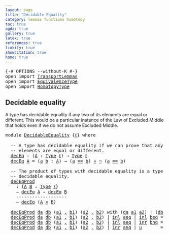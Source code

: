 ```yaml
---
layout: page
title: "Decidable Equality"
category: lemmas functions homotopy
toc: true
agda: true
gallery: true
latex: true
references: true
linkify: true
showcitation: true
home: true
---
```


<div class="hide" >
<pre class="Agda">
<a id="228" class="Symbol">{-#</a> <a id="232" class="Keyword">OPTIONS</a> <a id="240" class="Pragma">--without-K</a> <a id="252" class="Symbol">#-}</a>
<a id="256" class="Keyword">open</a> <a id="261" class="Keyword">import</a> <a id="268" href="TransportLemmas.html" class="Module">TransportLemmas</a>
<a id="284" class="Keyword">open</a> <a id="289" class="Keyword">import</a> <a id="296" href="EquivalenceType.html" class="Module">EquivalenceType</a>
<a id="312" class="Keyword">open</a> <a id="317" class="Keyword">import</a> <a id="324" href="HomotopyType.html" class="Module">HomotopyType</a>
</pre>
</div>


## Decidable equality

A type has decidable equality if any two of its
elements are equal or different. This would be a particular
instance of the Law of Excluded Middle that holds even if we do not
assume Excluded Middle.

<pre class="Agda">
<a id="594" class="Keyword">module</a> <a id="601" href="DecidableEquality.html" class="Module">DecidableEquality</a> <a id="619" class="Symbol">{</a><a id="620" href="DecidableEquality.html#620" class="Bound">ℓ</a><a id="621" class="Symbol">}</a> <a id="623" class="Keyword">where</a>

  <a id="632" class="Comment">-- A type has decidable equality if we can prove that any two of its</a>
  <a id="703" class="Comment">-- elements are</a><a id="718" class="Comment"> </a><a id="719" class="Comment">e</a><a id="720" class="Comment">q</a><a id="721" class="Comment">ual</a><a id="724" class="Comment"> </a><a id="725" class="Comment">o</a><a id="726" class="Comment">r diffe</a><a id="733" class="Comment">r</a><a id="734" class="Comment">e</a><a id="735" class="Comment">nt.</a>
  <a id="decEq"></a><a id="741" href="DecidableEquality.html#741" class="Function">decEq</a> <a id="747" class="Symbol">:</a> <a id="749" class="Symbol">(</a><a id="750" href="DecidableEquality.html#750" class="Bound">A</a> <a id="752" class="Symbol">:</a> <a id="754" href="Intro.html#1442" class="Function">Type</a> <a id="759" href="DecidableEquality.html#620" class="Bound">ℓ</a><a id="760" class="Symbol">)</a> <a id="762" class="Symbol">→</a> <a id="764" href="Intro.html#1442" class="Function">Type</a> <a id="769" href="DecidableEquality.html#620" class="Bound">ℓ</a>
  <a id="773" href="DecidableEquality.html#741" class="Function">decEq</a> <a id="779" href="DecidableEquality.html#779" class="Bound">A</a> <a id="781" class="Symbol">=</a> <a id="783" class="Symbol">(</a><a id="784" href="DecidableEquality.html#784" class="Bound">a</a> <a id="786" href="DecidableEquality.html#786" class="Bound">b</a> <a id="788" class="Symbol">:</a> <a id="790" href="DecidableEquality.html#779" class="Bound">A</a><a id="791" class="Symbol">)</a> <a id="793" class="Symbol">→</a> <a id="795" class="Symbol">(</a><a id="796" href="DecidableEquality.html#784" class="Bound">a</a> <a id="798" href="EqualityType.html#931" class="Datatype Operator">==</a> <a id="801" href="DecidableEquality.html#786" class="Bound">b</a><a id="802" class="Symbol">)</a> <a id="804" href="BasicTypes.html#2173" class="Datatype Operator">+</a> <a id="806" href="BasicTypes.html#806" class="Function">¬</a> <a id="808" class="Symbol">(</a><a id="809" href="DecidableEquality.html#784" class="Bound">a</a> <a id="811" href="EqualityType.html#931" class="Datatype Operator">==</a> <a id="814" href="DecidableEquality.html#786" class="Bound">b</a><a id="815" class="Symbol">)</a>

  <a id="820" class="Comment">-- The product of types with decidable equality is a type with</a>
  <a id="885" class="Comment">-- decidable equality.</a>
  <a id="decEqProd"></a><a id="910" href="DecidableEquality.html#910" class="Function">decEqProd</a>
    <a id="924" class="Symbol">:</a> <a id="926" class="Symbol">{</a><a id="927" href="DecidableEquality.html#927" class="Bound">A</a> <a id="929" href="DecidableEquality.html#929" class="Bound">B</a> <a id="931" class="Symbol">:</a> <a id="933" href="Intro.html#1442" class="Function">Type</a> <a id="938" href="DecidableEquality.html#620" class="Bound">ℓ</a><a id="939" class="Symbol">}</a>
    <a id="945" class="Symbol">→</a> <a id="947" href="DecidableEquality.html#741" class="Function">decEq</a> <a id="953" href="DecidableEquality.html#927" class="Bound">A</a> <a id="955" class="Symbol">→</a> <a id="957" href="DecidableEquality.html#741" class="Function">decEq</a> <a id="963" href="DecidableEquality.html#929" class="Bound">B</a>
    <a id="969" class="Comment">-------------------</a>
    <a id="993" class="Symbol">→</a> <a id="995" href="DecidableEquality.html#741" class="Function">decEq</a> <a id="1001" class="Symbol">(</a><a id="1002" href="DecidableEquality.html#927" class="Bound">A</a> <a id="1004" href="BasicTypes.html#1956" class="Function Operator">×</a> <a id="1006" href="DecidableEquality.html#929" class="Bound">B</a><a id="1007" class="Symbol">)</a>

  <a id="1012" href="DecidableEquality.html#910" class="Function">decEqProd</a> <a id="1022" href="DecidableEquality.html#1022" class="Bound">da</a> <a id="1025" href="DecidableEquality.html#1025" class="Bound">db</a> <a id="1028" class="Symbol">(</a><a id="1029" href="DecidableEquality.html#1029" class="Bound">a1</a> <a id="1032" href="BasicTypes.html#1479" class="InductiveConstructor Operator">,</a> <a id="1034" href="DecidableEquality.html#1034" class="Bound">b1</a><a id="1036" class="Symbol">)</a> <a id="1038" class="Symbol">(</a><a id="1039" href="DecidableEquality.html#1039" class="Bound">a2</a> <a id="1042" href="BasicTypes.html#1479" class="InductiveConstructor Operator">,</a> <a id="1044" href="DecidableEquality.html#1044" class="Bound">b2</a><a id="1046" class="Symbol">)</a> <a id="1048" class="Keyword">with</a> <a id="1053" class="Symbol">(</a><a id="1054" href="DecidableEquality.html#1022" class="Bound">da</a> <a id="1057" href="DecidableEquality.html#1029" class="Bound">a1</a> <a id="1060" href="DecidableEquality.html#1039" class="Bound">a2</a><a id="1062" class="Symbol">)</a> <a id="1064" class="Symbol">|</a> <a id="1066" class="Symbol">(</a><a id="1067" href="DecidableEquality.html#1025" class="Bound">db</a> <a id="1070" href="DecidableEquality.html#1034" class="Bound">b1</a> <a id="1073" href="DecidableEquality.html#1044" class="Bound">b2</a><a id="1075" class="Symbol">)</a>
  <a id="1079" href="DecidableEquality.html#910" class="Function">decEqProd</a> <a id="1089" href="DecidableEquality.html#1089" class="Bound">da</a> <a id="1092" href="DecidableEquality.html#1092" class="Bound">db</a> <a id="1095" class="Symbol">(</a><a id="1096" href="DecidableEquality.html#1096" class="Bound">a1</a> <a id="1099" href="BasicTypes.html#1479" class="InductiveConstructor Operator">,</a> <a id="1101" href="DecidableEquality.html#1101" class="Bound">b1</a><a id="1103" class="Symbol">)</a> <a id="1105" class="Symbol">(</a><a id="1106" href="DecidableEquality.html#1106" class="Bound">a2</a> <a id="1109" href="BasicTypes.html#1479" class="InductiveConstructor Operator">,</a> <a id="1111" href="DecidableEquality.html#1111" class="Bound">b2</a><a id="1113" class="Symbol">)</a> <a id="1115" class="Symbol">|</a> <a id="1117" href="BasicTypes.html#2238" class="InductiveConstructor">inl</a> <a id="1121" href="DecidableEquality.html#1121" class="Bound">aeq</a> <a id="1125" class="Symbol">|</a> <a id="1127" href="BasicTypes.html#2238" class="InductiveConstructor">inl</a> <a id="1131" href="DecidableEquality.html#1131" class="Bound">beq</a> <a id="1135" class="Symbol">=</a> <a id="1137" href="BasicTypes.html#2238" class="InductiveConstructor">inl</a> <a id="1141" class="Symbol">(</a><a id="1142" href="TransportLemmas.html#10740" class="Function">prodByComponents</a> <a id="1159" class="Symbol">(</a><a id="1160" href="DecidableEquality.html#1121" class="Bound">aeq</a> <a id="1164" href="BasicTypes.html#1479" class="InductiveConstructor Operator">,</a> <a id="1166" href="DecidableEquality.html#1131" class="Bound">beq</a><a id="1169" class="Symbol">))</a>
  <a id="1174" href="DecidableEquality.html#910" class="Function">decEqProd</a> <a id="1184" href="DecidableEquality.html#1184" class="Bound">da</a> <a id="1187" href="DecidableEquality.html#1187" class="Bound">db</a> <a id="1190" class="Symbol">(</a><a id="1191" href="DecidableEquality.html#1191" class="Bound">a1</a> <a id="1194" href="BasicTypes.html#1479" class="InductiveConstructor Operator">,</a> <a id="1196" href="DecidableEquality.html#1196" class="Bound">b1</a><a id="1198" class="Symbol">)</a> <a id="1200" class="Symbol">(</a><a id="1201" href="DecidableEquality.html#1201" class="Bound">a2</a> <a id="1204" href="BasicTypes.html#1479" class="InductiveConstructor Operator">,</a> <a id="1206" href="DecidableEquality.html#1206" class="Bound">b2</a><a id="1208" class="Symbol">)</a> <a id="1210" class="Symbol">|</a> <a id="1212" href="BasicTypes.html#2238" class="InductiveConstructor">inl</a> <a id="1216" href="DecidableEquality.html#1216" class="Bound">aeq</a> <a id="1220" class="Symbol">|</a> <a id="1222" href="BasicTypes.html#2256" class="InductiveConstructor">inr</a> <a id="1226" href="DecidableEquality.html#1226" class="Bound">bnq</a> <a id="1230" class="Symbol">=</a> <a id="1232" href="BasicTypes.html#2256" class="InductiveConstructor">inr</a> <a id="1236" class="Symbol">λ</a> <a id="1238" href="DecidableEquality.html#1238" class="Bound">b</a> <a id="1240" class="Symbol">→</a> <a id="1242" href="DecidableEquality.html#1226" class="Bound">bnq</a> <a id="1246" class="Symbol">(</a><a id="1247" href="AlgebraOnPaths.html#454" class="Function">ap</a> <a id="1250" href="BasicTypes.html#1506" class="Field">π₂</a> <a id="1253" href="DecidableEquality.html#1238" class="Bound">b</a><a id="1254" class="Symbol">)</a>
  <a id="1258" href="DecidableEquality.html#910" class="Function">decEqProd</a> <a id="1268" href="DecidableEquality.html#1268" class="Bound">da</a> <a id="1271" href="DecidableEquality.html#1271" class="Bound">db</a> <a id="1274" class="Symbol">(</a><a id="1275" href="DecidableEquality.html#1275" class="Bound">a1</a> <a id="1278" href="BasicTypes.html#1479" class="InductiveConstructor Operator">,</a> <a id="1280" href="DecidableEquality.html#1280" class="Bound">b1</a><a id="1282" class="Symbol">)</a> <a id="1284" class="Symbol">(</a><a id="1285" href="DecidableEquality.html#1285" class="Bound">a2</a> <a id="1288" href="BasicTypes.html#1479" class="InductiveConstructor Operator">,</a> <a id="1290" href="DecidableEquality.html#1290" class="Bound">b2</a><a id="1292" class="Symbol">)</a> <a id="1294" class="Symbol">|</a> <a id="1296" href="BasicTypes.html#2256" class="InductiveConstructor">inr</a> <a id="1300" href="DecidableEquality.html#1300" class="Bound">anq</a> <a id="1304" class="Symbol">|</a> <a id="1306" href="DecidableEquality.html#1306" class="Bound">u</a>       <a id="1314" class="Symbol">=</a> <a id="1316" href="BasicTypes.html#2256" class="InductiveConstructor">inr</a> <a id="1320" class="Symbol">λ</a> <a id="1322" href="DecidableEquality.html#1322" class="Bound">b</a> <a id="1324" class="Symbol">→</a> <a id="1326" href="DecidableEquality.html#1300" class="Bound">anq</a> <a id="1330" class="Symbol">(</a><a id="1331" href="AlgebraOnPaths.html#454" class="Function">ap</a> <a id="1334" href="BasicTypes.html#1495" class="Field">π₁</a> <a id="1337" href="DecidableEquality.html#1322" class="Bound">b</a><a id="1338" class="Symbol">)</a>
</pre>
